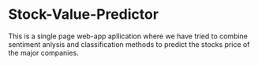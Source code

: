 # Stock-Value-Predictor
This is a single page web-app apllication where we have tried to combine sentiment anlysis and classification methods to predict the stocks price of the major companies.
